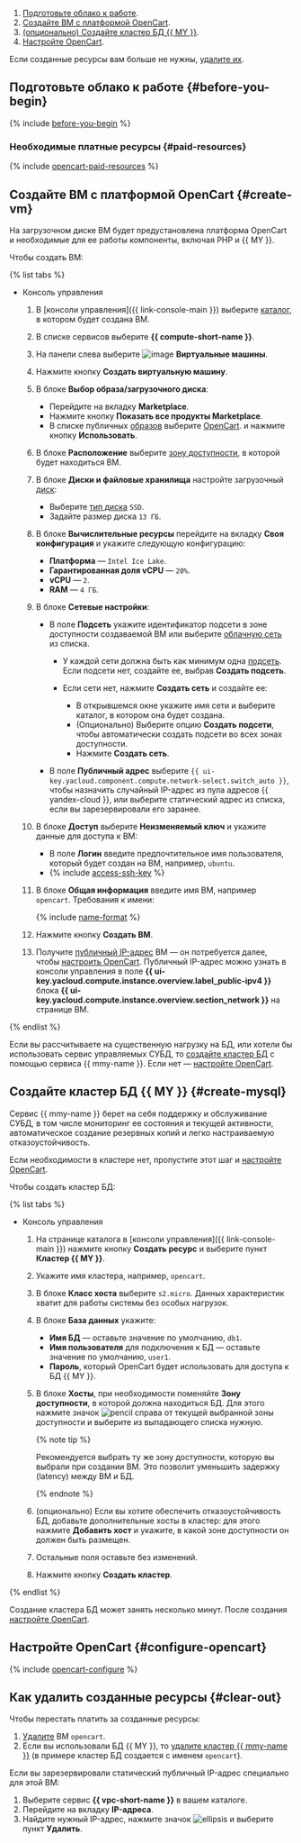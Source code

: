 1. [Подготовьте облако к работе](#before-you-begin).
1. [Создайте ВМ с платформой OpenCart](#create-vm).
1. [(опционально) Создайте кластер БД {{ MY }}](#create-mysql).
1. [Настройте OpenCart](#configure-opencart).

Если созданные ресурсы вам больше не нужны, [удалите их](#clear-out).


## Подготовьте облако к работе {#before-you-begin}

{% include [before-you-begin](../_tutorials_includes/before-you-begin.md) %}

### Необходимые платные ресурсы {#paid-resources}

{% include [opencart-paid-resources](../_tutorials_includes/opencart-paid-resources.md) %}

## Создайте ВМ с платформой OpenCart {#create-vm}

На загрузочном диске ВМ будет предустановлена платформа OpenCart и необходимые для ее работы компоненты, включая PHP и {{ MY }}.

Чтобы создать ВМ:

{% list tabs %}

- Консоль управления

  1. В [консоли управления]({{ link-console-main }}) выберите [каталог](../../resource-manager/concepts/resources-hierarchy.md#folder), в котором будет создана ВМ.
  1. В списке сервисов выберите **{{ compute-short-name }}**.
  1. На панели слева выберите ![image](../../_assets/console-icons/server.svg) **Виртуальные машины**.
  1. Нажмите кнопку **Создать виртуальную машину**.
  1. В блоке **Выбор образа/загрузочного диска**:

      * Перейдите на вкладку **Marketplace**.
      * Нажмите кнопку **Показать все продукты Marketplace**.
      * В списке публичных [образов](../../compute/concepts/image.md) выберите [OpenCart](/marketplace/products/yc/opencart-3). и нажмите кнопку **Использовать**.

  1. В блоке **Расположение** выберите [зону доступности](../../overview/concepts/geo-scope.md), в которой будет находиться ВМ.
  1. В блоке **Диски и файловые хранилища** настройте загрузочный [диск](../../compute/concepts/disk.md):

      * Выберите [тип диска](../../compute/concepts/disk.md#disks_types) `SSD`.
      * Задайте размер диска `13 ГБ`.

  1. В блоке **Вычислительные ресурсы** перейдите на вкладку **Своя конфигурация** и укажите следующую конфигурацию:

      * **Платформа** — `Intel Ice Lake`.
      * **Гарантированная доля vCPU** — `20%`.
      * **vCPU** — `2`.
      * **RAM** — `4 ГБ`.

  1. В блоке **Сетевые настройки**:

      * В поле **Подсеть** укажите идентификатор подсети в зоне доступности создаваемой ВМ или выберите [облачную сеть](../../vpc/concepts/network.md#network) из списка.

          * У каждой сети должна быть как минимум одна [подсеть](../../vpc/concepts/network.md#subnet). Если подсети нет, создайте ее, выбрав **Создать подсеть**.
          * Если сети нет, нажмите **Создать сеть** и создайте ее:

              * В открывшемся окне укажите имя сети и выберите каталог, в котором она будет создана.
              * (Опционально) Выберите опцию **Создать подсети**, чтобы автоматически создать подсети во всех зонах доступности.
              * Нажмите **Создать сеть**.

      * В поле **Публичный адрес** выберите `{{ ui-key.yacloud.component.compute.network-select.switch_auto }}`, чтобы назначить случайный IP-адрес из пула адресов {{ yandex-cloud }}, или выберите статический адрес из списка, если вы зарезервировали его заранее.

    1. В блоке **Доступ** выберите **Неизменяемый ключ** и укажите данные для доступа к ВМ:

        * В поле **Логин** введите предпочтительное имя пользователя, который будет создан на ВМ, например, `ubuntu`.
        * {% include [access-ssh-key](../../_includes/compute/create/access-ssh-key.md) %}

  1. В блоке **Общая информация** введите имя ВМ, например `opencart`. Требования к имени:

      {% include [name-format](../../_includes/name-format.md) %}

  1. Нажмите кнопку **Создать ВМ**.
  1. Получите [публичный IP-адрес](../../vpc/concepts/address.md#public-addresses) ВМ — он потребуется далее, чтобы [настроить OpenCart](#configure-opencart). Публичный IP-адрес можно узнать в консоли управления в поле **{{ ui-key.yacloud.compute.instance.overview.label_public-ipv4 }}** блока **{{ ui-key.yacloud.compute.instance.overview.section_network }}** на странице ВМ.

{% endlist %}

Если вы рассчитываете на существенную нагрузку на БД, или хотели бы использовать сервис управляемых СУБД, то [создайте кластер БД](#create-mysql) с помощью сервиса {{ mmy-name }}. Если нет — [настройте OpenCart](#configure-opencart).

## Создайте кластер БД {{ MY }} {#create-mysql}

Сервис {{ mmy-name }} берет на себя поддержку и обслуживание СУБД, в том числе мониторинг ее состояния и текущей активности, автоматическое создание резервных копий и легко настраиваемую отказоустойчивость.

Если необходимости в кластере нет, пропустите этот шаг и [настройте OpenCart](#configure-opencart).

Чтобы создать кластер БД:

{% list tabs %}

- Консоль управления

  1. На странице каталога в [консоли управления]({{ link-console-main }}) нажмите кнопку **Создать ресурс** и выберите пункт **Кластер {{ MY }}**.
  1. Укажите имя кластера, например, `opencart`.
  1. В блоке **Класс хоста** выберите `s2.micro`. Данных характеристик хватит для работы системы без особых нагрузок.
  1. В блоке **База данных** укажите:
     * **Имя БД** — оставьте значение по умолчанию, `db1`.
     * **Имя пользователя** для подключения к БД — оставьте значение по умолчанию, `user1`.
     * **Пароль**, который OpenCart будет использовать для доступа к БД {{ MY }}.
  1. В блоке **Хосты**, при необходимости поменяйте **Зону доступности**, в которой должна находиться БД. Для этого нажмите значок ![pencil](../../_assets/console-icons/pencil.svg) справа от текущей выбранной зоны доступности и выберите из выпадающего списка нужную.

     {% note tip %}

     Рекомендуется выбрать ту же зону доступности, которую вы выбрали при создании ВМ. Это позволит уменьшить задержку (latency) между ВМ и БД.

     {% endnote %}

  1. (опционально) Если вы хотите обеспечить отказоустойчивость БД, добавьте дополнительные хосты в кластер: для этого нажмите **Добавить хост** и укажите, в какой зоне доступности он должен быть размещен.
  1. Остальные поля оставьте без изменений.
  1. Нажмите кнопку **Создать кластер**.

{% endlist %}

Создание кластера БД может занять несколько минут. После создания [настройте OpenCart](#configure-opencart).

## Настройте OpenCart {#configure-opencart}

{% include [opencart-configure](../_tutorials_includes/opencart-configure.md) %}

## Как удалить созданные ресурсы {#clear-out}

Чтобы перестать платить за созданные ресурсы:

1. [Удалите](../../compute/operations/vm-control/vm-delete.md) ВМ `opencart`.
1. Если вы использовали БД {{ MY }}, то [удалите кластер {{ mmy-name }}](../../managed-mysql/operations/cluster-delete.md) (в примере кластер БД создается с именем `opencart`).

Если вы зарезервировали статический публичный IP-адрес специально для этой ВМ:
1. Выберите сервис **{{ vpc-short-name }}** в вашем каталоге.
1. Перейдите на вкладку **IP-адреса**.
1. Найдите нужный IP-адрес, нажмите значок ![ellipsis](../../_assets/console-icons/ellipsis.svg) и выберите пункт **Удалить**.
